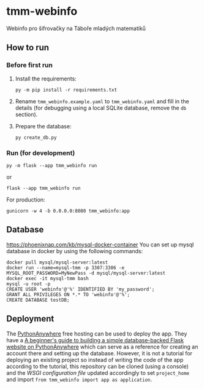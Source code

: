 # tmm-webinfo

Webinfo pro šifrovačky na Táboře mladých matematiků

## How to run

### Before first run

1. Install the requirements:
   ```shell
   py -m pip install -r requirements.txt
   ```
2. Rename `tmm_webinfo.example.yaml` to `tmm_webinfo.yaml` and fill in the details (for debugging using a local SQLite database, remove
   the `db` section).

3. Prepare the database:
    ```shell
    py create_db.py
    ```

### Run (for development)

```shell
py -m flask --app tmm_webinfo run 
```
or
```shell
flask --app tmm_webinfo run
```

For production:
```shell
gunicorn -w 4 -b 0.0.0.0:8080 tmm_webinfo:app
```

## Database
https://phoenixnap.com/kb/mysql-docker-container
You can set up mysql database in docker by using the following commands:
```shell
docker pull mysql/mysql-server:latest
docker run --name=mysql-tmm -p 3307:3306 -e MYSQL_ROOT_PASSWORD=MyNewPass -d mysql/mysql-server:latest
docker exec -it mysql-tmm bash
mysql -u root -p
CREATE USER 'webinfo'@'%' IDENTIFIED BY 'my_password';
GRANT ALL PRIVILEGES ON *.* TO 'webinfo'@'%';
CREATE DATABASE testDB;
```

## Deployment

The [PythonAnywhere](https://eu.pythonanywhere.com/) free hosting can be used to deploy the app. They have a [A beginner's guide to building a simple database-backed Flask website on PythonAnywhere](https://blog.pythonanywhere.com/121/) which can serve as a reference for creating an account there and setting up the database. However, it is not a tutorial for deploying an existing project so instead of writing the code of the app according to the tutorial, this repository can be cloned (using a console) and the *WSGI configuration file* updated accordingly to set `project_home` and import `from tmm_webinfo import app as application`.
